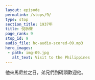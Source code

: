 ```yaml
---
layout: episode
permalink: /stops/9/
type: stop
section_title: 1937年
title: 倪柝聲
page_rank: 9
stop_id: 9
audio_file: hc-audio-scored-09.mp3
hero_images:
 - path: img-09.jpg
   alt_text: Visit to the Philippines
---
```


<!-- On the day of his arrival, the brothers eagerly gathered at the Manila pier to welcome Brother Nee. -->
<!---
title: 倪柝聲
--->
他來馬尼拉之日，弟兄們到碼頭歡迎他。


<!--- TRANSCRIPT
On the day of his arrival in Manila, the brothers eagerly gathered at the pier to welcome Brother Nee. As the ship docked, it took a while before they saw a tall man standing by the railings, smiling and waving at them while waiting to disembark.

倪弟兄來馬尼拉之日，弟兄們到碼頭歡迎他，船靠了岸，看了好久，才見一位高個子的大漢站在欄干旁邊，笑微微的向他們揮揮手，等著下船。
-->